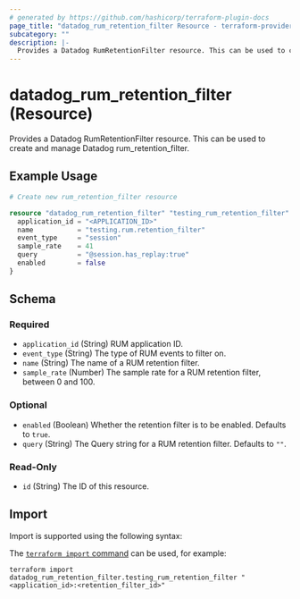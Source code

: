 ```yaml
---
# generated by https://github.com/hashicorp/terraform-plugin-docs
page_title: "datadog_rum_retention_filter Resource - terraform-provider-datadog"
subcategory: ""
description: |-
  Provides a Datadog RumRetentionFilter resource. This can be used to create and manage Datadog rum_retention_filter.
---
```


# datadog_rum_retention_filter (Resource)

Provides a Datadog RumRetentionFilter resource. This can be used to create and manage Datadog rum_retention_filter.

## Example Usage

```terraform
# Create new rum_retention_filter resource

resource "datadog_rum_retention_filter" "testing_rum_retention_filter" {
  application_id = "<APPLICATION_ID>"
  name           = "testing.rum.retention_filter"
  event_type     = "session"
  sample_rate    = 41
  query          = "@session.has_replay:true"
  enabled        = false
}
```

<!-- schema generated by tfplugindocs -->
## Schema

### Required

- `application_id` (String) RUM application ID.
- `event_type` (String) The type of RUM events to filter on.
- `name` (String) The name of a RUM retention filter.
- `sample_rate` (Number) The sample rate for a RUM retention filter, between 0 and 100.

### Optional

- `enabled` (Boolean) Whether the retention filter is to be enabled. Defaults to `true`.
- `query` (String) The Query string for a RUM retention filter. Defaults to `""`.

### Read-Only

- `id` (String) The ID of this resource.

## Import

Import is supported using the following syntax:

The [`terraform import` command](https://developer.hashicorp.com/terraform/cli/commands/import) can be used, for example:

```shell
terraform import datadog_rum_retention_filter.testing_rum_retention_filter "<application_id>:<retention_filter_id>"
```
